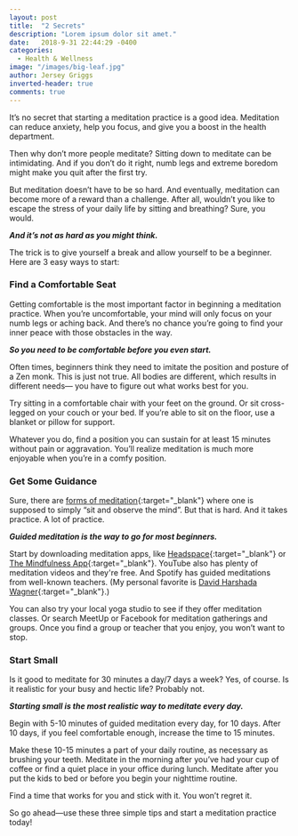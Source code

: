 ```yaml
---
layout: post
title:  "2 Secrets"
description: "Lorem ipsum dolor sit amet."
date:   2018-9-31 22:44:29 -0400
categories:
  - Health & Wellness
image: "/images/big-leaf.jpg"
author: Jersey Griggs
inverted-header: true
comments: true
---
```


It’s no secret that starting a meditation practice is a good idea. Meditation can reduce anxiety, help you focus, and give you a  boost in the health department.

Then why don’t more people meditate? Sitting down to meditate can be intimidating. And if you don’t do it right, numb legs and extreme boredom might make you quit after the first try.

But meditation doesn’t have to be so hard. And eventually, meditation can become more of a reward than a challenge. After all, wouldn’t you like to escape the stress of your daily life by sitting and breathing? Sure, you would.

***And it’s not as hard as you might think.***

The trick is to give yourself a break and allow yourself to be a beginner. Here are 3 easy ways to start:

### Find a Comfortable Seat

Getting comfortable is the most important factor in beginning a meditation practice. When you’re uncomfortable, your mind will only focus on your numb legs or aching back. And there’s no chance you’re going to find your inner peace with those obstacles in the way.

***So you need to be comfortable before you even start.***

Often times, beginners think they need to imitate the position and posture of a Zen monk. This is just not true. All bodies are different, which results in different needs— you have to figure out what works best for you.

Try sitting in a comfortable chair with your feet on the ground. Or sit cross-legged on your couch or your bed. If you’re able to sit on the floor, use a blanket or pillow for support.

Whatever you do, find a position you can sustain for at least 15 minutes without pain or aggravation. You’ll realize meditation is much more enjoyable when you’re in a comfy position.

### Get Some Guidance

Sure, there are [forms of meditation](https://www.dhamma.org/en-US/index){:target="_blank"} where one is supposed to simply “sit and observe the mind”. But that is hard. And it takes practice. A lot of practice.

***Guided meditation is the way to go for most beginners.***


Start by downloading meditation apps, like [Headspace](https://www.headspace.com/headspace-meditation-app){:target="_blank"} or  [The Mindfulness App](https://themindfulnessapp.com/){:target="_blank"}. YouTube also has plenty of meditation videos and they're free. And Spotify has guided meditations from well-known teachers. (My personal favorite is [David Harshada Wagner](http://davidhwagner.com/){:target="_blank"}.)

You can also try your local yoga studio to see if they offer meditation classes. Or search MeetUp or Facebook for meditation gatherings and groups. Once you find a group or teacher that you enjoy, you won’t want to stop.

### Start Small

Is it good to meditate for 30 minutes a day/7 days a week? Yes, of course. Is it realistic for your busy and hectic life? Probably not.

***Starting small is the most realistic way to meditate every day.***

Begin with 5-10 minutes of guided meditation every day, for 10 days. After 10 days, if you feel comfortable enough, increase the time to 15 minutes.

Make these 10-15 minutes a part of your daily routine, as necessary as brushing your teeth. Meditate in the morning after you’ve had your cup of coffee or find a quiet place in your office during lunch. Meditate after you put the kids to bed or before you begin your nighttime routine.

Find a time that works for you and stick with it. You won’t regret it.


So go ahead—use these three simple tips and start a meditation practice today!
